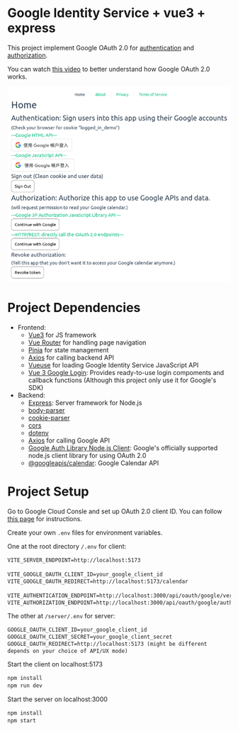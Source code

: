 # Google Identity Service + vue3 + express

This project implement Google OAuth 2.0 for [authentication](https://developers.google.com/identity/gsi/web/guides/overview) and [authorization](https://developers.google.com/identity/oauth2/web/guides/overview).

You can watch [this video](https://youtu.be/996OiexHze0) to better understand how Google OAuth 2.0 works.

![Screenshot of this project](docs/Screenshot%202023-02-25%20at%2011-17-16%20Vite%20App.png)

# Project Dependencies
- Frontend:
  - [Vue3](https://vuejs.org/) for JS framework
  - [Vue Router](https://router.vuejs.org/) for handling page navigation
  - [Pinia](https://pinia.vuejs.org/) for state management
  - [Axios](https://github.com/axios/axios) for calling backend API
  - [Vueuse](https://vueuse.org/) for loading Google Identity Service JavaScript API
  - [Vue 3 Google Login](https://yobaji.github.io/vue3-google-login/): Provides ready-to-use login compoments and callback functions (Although this project only use it for Google's SDK)
- Backend:
  - [Express](https://expressjs.com): Server framework for Node.js
  - [body-parser](https://github.com/expressjs/body-parser)
  - [cookie-parser](https://github.com/expressjs/cookie-parser)
  - [cors](https://github.com/expressjs/cors)
  - [dotenv](https://github.com/motdotla/dotenv)
  - [Axios](https://github.com/axios/axios) for calling Google API
  - [Google Auth Library Node.js Client](https://github.com/googleapis/google-auth-library-nodejs): Google's officially supported node.js client library for using OAuth 2.0
  - [@googleapis/calendar](https://www.npmjs.com/package/@googleapis/calendar): Google Calendar API



# Project Setup
Go to Google Cloud Consle and set up OAuth 2.0 client ID. You can follow [this page](https://support.google.com/cloud/answer/6158849) for instructions.


Create your own <code>.env</code> files for environment variables.

One at the root directory <code>/.env</code> for client:
```
VITE_SERVER_ENDPOINT=http://localhost:5173

VITE_GOOGLE_OAUTH_CLIENT_ID=your_google_client_id
VITE_GOOGLE_OAUTH_REDIRECT=http://localhost:5173/calendar

VITE_AUTHENTICATION_ENDPOINT=http://localhost:3000/api/oauth/google/verify
VITE_AUTHORIZATION_ENDPOINT=http://localhost:3000/api/oauth/google/auth
```

The other at <code>/server/.env</code> for server:
```
GOOGLE_OAUTH_CLIENT_ID=your_google_client_id
GOOGLE_OAUTH_CLIENT_SECRET=your_google_client_secret
GOOGLE_OAUTH_REDIRECT=http://localhost:5173 (might be different depends on your choice of API/UX mode)
```

Start the client on localhost:5173
```sh
npm install
npm run dev
```

Start the server on localhost:3000
```sh
npm install
npm start
```
